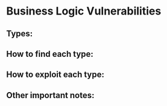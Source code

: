 # Business Logic Vulnerabilities

## Types:

## How to find each type:

## How to exploit each type:

## Other important notes:
